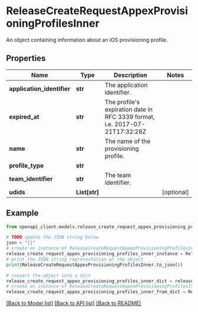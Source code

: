 # ReleaseCreateRequestAppexProvisioningProfilesInner

An object containing information about an iOS provisioning profile.

## Properties

Name | Type | Description | Notes
------------ | ------------- | ------------- | -------------
**application_identifier** | **str** | The application identifier. | 
**expired_at** | **str** | The profile&#39;s expiration date in RFC 3339 format, i.e. 2017-07-21T17:32:28Z | 
**name** | **str** | The name of the provisioning profile. | 
**profile_type** | **str** |  | 
**team_identifier** | **str** | The team identifier. | 
**udids** | **List[str]** |  | [optional] 

## Example

```python
from openapi_client.models.release_create_request_appex_provisioning_profiles_inner import ReleaseCreateRequestAppexProvisioningProfilesInner

# TODO update the JSON string below
json = "{}"
# create an instance of ReleaseCreateRequestAppexProvisioningProfilesInner from a JSON string
release_create_request_appex_provisioning_profiles_inner_instance = ReleaseCreateRequestAppexProvisioningProfilesInner.from_json(json)
# print the JSON string representation of the object
print(ReleaseCreateRequestAppexProvisioningProfilesInner.to_json())

# convert the object into a dict
release_create_request_appex_provisioning_profiles_inner_dict = release_create_request_appex_provisioning_profiles_inner_instance.to_dict()
# create an instance of ReleaseCreateRequestAppexProvisioningProfilesInner from a dict
release_create_request_appex_provisioning_profiles_inner_from_dict = ReleaseCreateRequestAppexProvisioningProfilesInner.from_dict(release_create_request_appex_provisioning_profiles_inner_dict)
```
[[Back to Model list]](../README.md#documentation-for-models) [[Back to API list]](../README.md#documentation-for-api-endpoints) [[Back to README]](../README.md)


